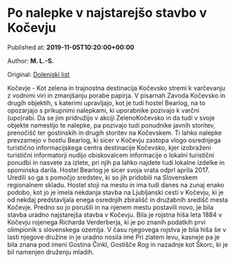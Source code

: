 
# Po nalepke v najstarejšo stavbo v Kočevju

Published at: **2019-11-05T10:20:00+00:00**

Author: **M. L.-S.**

Original: [Dolenjski list](https://www.dolenjskilist.si/2019/11/05/228086/novice/kocevsko_ribnisko/Po_nalepke_v_najstarejso_stavbo_v_Kocevju/?utm_source=feedburner&utm_medium=feed&utm_campaign=Feed%3A+DolenjskiList+%28DolenjskiList%29&hl=en)

Kočevje - Kot zelena in trajnostna destinacija Kočevsko stremi k varčevanju z vodnimi viri in zmanjšanju porabe papirja. V pisarnah Zavoda Kočevsko in drugih objektih, s katerimi upravljajo, kot je tudi hostel Bearlog, na to opozarjajo s prikupnimi nalepkami, ki uporabnike pozivajo k varčni (upo)rabi.
Da se jim pridružijo v akciji ZelenoKočevsko in da tudi v svoje objekte namestijo te nalepke, pa pozivajo tudi ponudnike javnih storitev, prenočišč ter gostinskih in drugih storitev na Kočevskem. Ti lahko nalepke prevzamejo v hostlu Bearlog, ki sicer v Kočevju zastopa vlogo osrednjega turistično informacijskega centra destinacije Kočevsko, kjer izobraženi turistični informatorji nudijo obiskovalcem informacije o lokalni turistični ponudbi in nasvete za izlete, pri njih pa lahko najdete tudi lokalne izdelke in spominska darila.
Hostel Bearlog je sicer svoja vrata odprl aprila 2017. Uredili so ga s pomočjo sredstev, ki so jih pridobili na Slovenskem regionalnem skladu. Hostel stoji na mestu in ima tudi danes na zunaj enako podobo, kot jo je imela nekdanja stavba na Ljubljanski cesti v Kočevju, ki je od nekdaj predstavljala enega osrednjih zbirališč in družabnih središč mesta Kočevje. Predno so jo porušili in na njenem mestu postavili novo, je bila stavba uradno najstarejša stavba v Kočevju. Bila je rojstna hiša leta 1884 v Kočevju rojenega Richarda Verderberja, ki je po znanih podatkih prvi olimpionik s slovenskega ozemlja. V času njegovega rojstva je bila hiša še v lasti njegove družine in je uradno nosila ime Pri zlatem levu, kasneje pa je bila znana pod imeni Gostina Činkl, Gostišče Rog in nazadnje kot Škorc, ki je bil namenjen druženju mladih.
